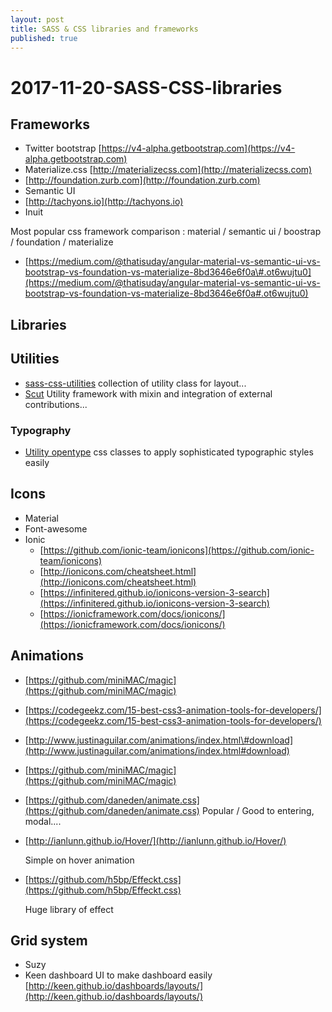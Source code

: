 ```yaml
---
layout: post
title: SASS & CSS libraries and frameworks
published: true
---
```


# 2017-11-20-SASS-CSS-libraries

## Frameworks

* Twitter bootstrap  [https://v4-alpha.getbootstrap.com](https://v4-alpha.getbootstrap.com)
* Materialize.css [http://materializecss.com](http://materializecss.com)
* [http://foundation.zurb.com](http://foundation.zurb.com)
* Semantic UI 
* [http://tachyons.io](http://tachyons.io)
* Inuit

Most popular css framework comparison : material / semantic ui / boostrap / foundation / materialize

* [https://medium.com/@thatisuday/angular-material-vs-semantic-ui-vs-bootstrap-vs-foundation-vs-materialize-8bd3646e6f0a\#.ot6wujtu0](https://medium.com/@thatisuday/angular-material-vs-semantic-ui-vs-bootstrap-vs-foundation-vs-materialize-8bd3646e6f0a#.ot6wujtu0)

## Libraries

## Utilities

* [sass-css-utilities](https://github.com/gkcgautam/sass-css-utilities) collection of utility class for layout...
* [Scut](https://github.com/davidtheclark/scut) Utility framework with mixin and integration of external contributions...

### Typography

* [Utility opentype](https://github.com/kennethormandy/utility-opentype) css classes to apply sophisticated typographic styles easily

## Icons

* Material
* Font-awesome 
* Ionic
  * [https://github.com/ionic-team/ionicons](https://github.com/ionic-team/ionicons)
  * [http://ionicons.com/cheatsheet.html](http://ionicons.com/cheatsheet.html)
  * [https://infinitered.github.io/ionicons-version-3-search](https://infinitered.github.io/ionicons-version-3-search)
  * [https://ionicframework.com/docs/ionicons/](https://ionicframework.com/docs/ionicons/)

## Animations

* [https://github.com/miniMAC/magic](https://github.com/miniMAC/magic)
* [https://codegeekz.com/15-best-css3-animation-tools-for-developers/](https://codegeekz.com/15-best-css3-animation-tools-for-developers/)
* [http://www.justinaguilar.com/animations/index.html\#download](http://www.justinaguilar.com/animations/index.html#download)
* [https://github.com/miniMAC/magic](https://github.com/miniMAC/magic)
* [https://github.com/daneden/animate.css](https://github.com/daneden/animate.css) Popular / Good to entering, modal....
* [http://ianlunn.github.io/Hover/](http://ianlunn.github.io/Hover/)

  Simple on hover animation

* [https://github.com/h5bp/Effeckt.css](https://github.com/h5bp/Effeckt.css)

  Huge library of effect 

## Grid system

* Suzy 
* Keen dashboard UI  to make dashboard easily [http://keen.github.io/dashboards/layouts/](http://keen.github.io/dashboards/layouts/)

